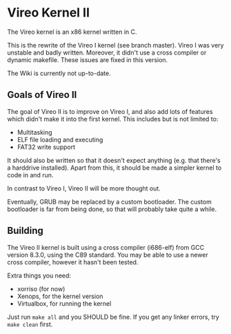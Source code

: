 # Vireo Kernel II

The Vireo kernel is an x86 kernel written in C.

This is the rewrite of the Vireo I kernel (see branch master). Vireo I was very
unstable and badly written. Moreover, it didn't use a cross compiler or dynamic makefile. These issues are fixed in this version.

The Wiki is currently not up-to-date.

## Goals of Vireo II
The goal of Vireo II is to improve on Vireo I, and also add lots of features
which didn't make it into the first kernel. This includes but is not limited to:
- Multitasking
- ELF file loading and executing
- FAT32 write support

It should also be written so that it doesn't expect anything (e.g. that there's a harddrive installed). Apart from this, it should be made a simpler kernel to code in and run.

In contrast to Vireo I, Vireo II will be more thought out. 

Eventually, GRUB may be replaced by a custom bootloader. The custom bootloader is far from being done, so that will probably take quite a while.

## Building
The Vireo II kernel is built using a cross compiler (i686-elf) from GCC version 8.3.0, using the C89 standard. You may be able to use a newer cross compiler, however it hasn't been tested. 

Extra things you need:
- xorriso (for now)
- Xenops, for the kernel version
- Virtualbox, for running the kernel

Just run `make all` and you SHOULD be fine. If you get any linker errors, try `make clean` first. 
